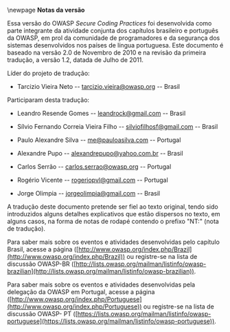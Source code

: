 \newpage
**Notas da versão**

Essa versão do OWASP *Secure Coding Practices* foi desenvolvida como
parte integrante da atividade conjunta dos capítulos brasileiro e
português da OWASP, em prol da comunidade de programadores e da
segurança dos sistemas desenvolvidos nos países de língua portuguesa.
Este documento é baseado na versão 2.0 de Novembro de 2010 e na revisão
da primeira tradução, a versão 1.2, datada de Julho de 2011.

Líder do projeto de tradução:

-   Tarcizio Vieira Neto -- 
    [tarcizio.vieira@owasp.org](mailto:tarcizio.vieira@owasp.org)
    -- Brasil

Participaram desta tradução:

-   Leandro Resende Gomes --
    [leandrock@gmail.com](mailto:leandrock@gmail.com)
    -- Brasil

-   Sílvio Fernando Correia Vieira Filho --
    [silviofilhosf@gmail.com](mailto:silviofilhosf@gmail.com)
    -- Brasil

-   Paulo Alexandre Silva --
    [me@pauloasilva.com](mailto:me@pauloasilva.com)
    -- Portugal

-   Alexandre Pupo --
    [alexandrepupo@yahoo.com.br](mailto:alexandrepupo@yahoo.com.br)
    -- Brasil

-   Carlos Serrão --
    [carlos.serrao@owasp.org](mailto:carlos.serrao@owasp.org)
    -- Portugal

-   Rogério Vicente --
    [rogeriopvl@gmail.com](mailto:rogeriopvl@gmail.com)
    -- Portugal

-   Jorge Olimpia --
    [jorgeolimpia@gmail.com](mailto:jorgeolimpia@gmail.com)
    -- Brasil

A tradução deste documento pretende ser fiel ao texto original, tendo
sido introduzidos alguns detalhes explicativos que estão dispersos no
texto, em alguns casos, na forma de notas de rodapé contendo o prefixo
"NT:" (nota de tradução).

Para saber mais sobre os eventos e atividades desenvolvidas pelo
capítulo Brasil, acesse a página
([http://www.owasp.org/index.php/Brazil](http://www.owasp.org/index.php/Brazil))
ou registre-se na lista de discussão OWASP-BR
([http://lists.owasp.org/mailman/listinfo/owasp-brazilian](http://lists.owasp.org/mailman/listinfo/owasp-brazilian)).

Para saber mais sobre os eventos e atividades desenvolvidas pela
delegação da OWASP em Portugal, acesse a página
([http://www.owasp.org/index.php/Portuguese](http://www.owasp.org/index.php/Portuguese))
ou registre-se na lista de discussão OWASP- PT
([https://lists.owasp.org/mailman/listinfo/owasp-portuguese](https://lists.owasp.org/mailman/listinfo/owasp-portuguese)).
